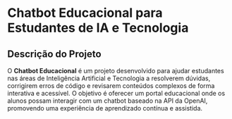 # Chatbot Educacional para Estudantes de IA e Tecnologia

## Descrição do Projeto
O **Chatbot Educacional** é um projeto desenvolvido para ajudar estudantes nas áreas de Inteligência Artificial e Tecnologia a resolverem dúvidas, corrigirem erros de código e revisarem conteúdos complexos de forma interativa e acessível. O objetivo é oferecer um portal educacional onde os alunos possam interagir com um chatbot baseado na API da OpenAI, promovendo uma experiência de aprendizado contínua e assistida.
